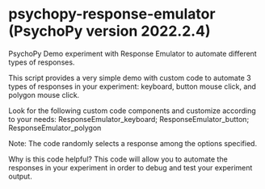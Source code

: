 # psychopy-response-emulator (PsychoPy version 2022.2.4)
PsychoPy Demo experiment with Response Emulator to automate different types of responses.

This script provides a very simple demo with custom code to automate 3 types of responses in your experiment: keyboard, button mouse click, and polygon mouse click.

Look for the following custom code components and customize according to your needs:
ResponseEmulator_keyboard; ResponseEmulator_button; 
ResponseEmulator_polygon

Note: The code randomly selects a response among the options specified. 

Why is this code helpful? This code will allow you to automate the responses in your experiment in order to debug and test your experiment output.

